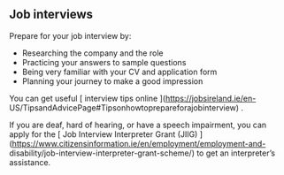 ##  Job interviews

Prepare for your job interview by:

  * Researching the company and the role 
  * Practicing your answers to sample questions 
  * Being very familiar with your CV and application form 
  * Planning your journey to make a good impression 

You can get useful [ interview tips online ](https://jobsireland.ie/en-
US/TipsandAdvicePage#Tipsonhowtoprepareforajobinterview) .

If you are deaf, hard of hearing, or have a speech impairment, you can apply
for the [ Job Interview Interpreter Grant (JIIG)
](https://www.citizensinformation.ie/en/employment/employment-and-
disability/job-interview-interpreter-grant-scheme/) to get an interpreter’s
assistance.
